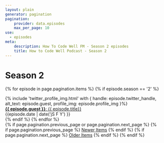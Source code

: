 ```yaml
---
layout: plain
generator: pagination
pagination:
    provider: data.episodes
    max_per_page: 10
use:
  - episodes
meta:
    description: How To Code Well FM - Season 2 episodes
    title: How to Code Well Podcast - Season 2
---
```

# Season 2

{% for episode in page.pagination.items %}
{% if episode.season == '2' %}
<div class="episode-list">
      <div class="episode-profile-image">
         {% include 'twitter_profile_img.html' with { handle: episode.twitter_handle, alt_text: episode.guest, profile_img: episode.profile_img }%}
       </div>
   <div class="episode-title"><a href="{{episode.url}}"><strong>{{ episode.guest }}</strong>: {{ episode.title}}</a></div>
</div>
<div class="episode-details">
    <div class="episode-date">{{episode.date | date('jS F Y') }}</div>
</div>
{% endif %}
{% endfor %}

<nav>
{% if page.pagination.previous_page or page.pagination.next_page %}
    {% if page.pagination.previous_page %}
        <a class="btn" href="{{ site.url }}{{ page.pagination.previous_page.url }}">Newer Items</a>
    {% endif %}
    {% if page.pagination.next_page %}
        <a class="btn" href="{{ site.url }}{{ page.pagination.next_page.url }}">Older Items</a>
    {% endif %}
{% endif %}
</nav>



